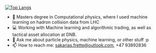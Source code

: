 [![Top Langs](https://github-readme-stats.vercel.app/api/top-langs/?username=Gadangadang&layout=compact&theme=cobalt&langs_count=4)](https://github.com/anuraghazra/github-readme-stats)

- 🔭 Masters degree in Computational physics, where I used machine learning on hadron collision data from LHC
- 💻 Working with Machine learning and algorithmic trading, as well as tactical asset allocation at DNB.
- 💬 Ask me about particle physics, machine learning, or other stuff :p
- 📫 How to reach me: sakarias.frette@outlook.com, +47 93892836


